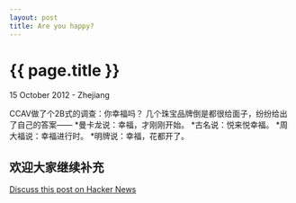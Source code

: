 ```yaml
---
layout: post
title: Are you happy?
---
```


{{ page.title }}
================

<p class="meta">15 October 2012 - Zhejiang</p>

CCAV做了个2B式的调查：你幸福吗？
几个珠宝品牌倒是都很给面子，纷纷给出了自己的答案——
*曼卡龙说：幸福，才刚刚开始。
*古名说：悦来悦幸福。
*周大福说：幸福进行时。
*明牌说：幸福，花都开了。

欢迎大家继续补充
--

[Discuss this post on Hacker News](http://news.ycombinator.com/item?id=1627246)